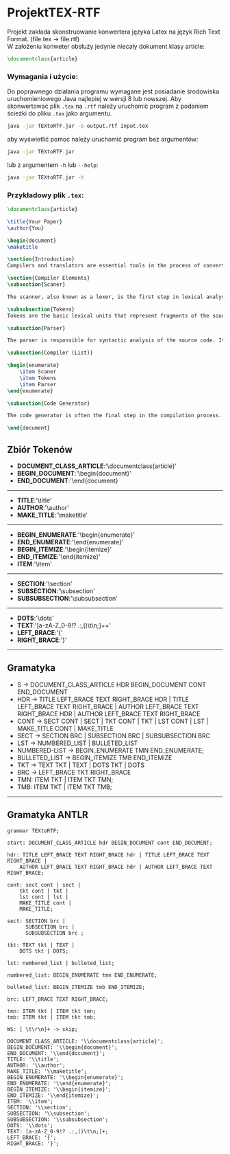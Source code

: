 # ProjektTEX-RTF
Projekt zakłada skonstruowanie konwertera języka Latex na język Rich Text Format. (file.tex -> file.rtf) \
W założeniu konweter obsłuży jedynie niecały dokument klasy article:
```tex
\documentclass{article}
```
### Wymagania i użycie:
Do poprawnego działania programu wymagane jest posiadanie środowiska uruchomieniowego Java najlepiej w wersji 8 lub nowszej.
Aby skonwertować plik ```.tex``` na ```.rtf``` należy uruchomić program z podaniem ścieżki do pliku ```.tex``` jako argumentu.

```bash
java -jar TEXtoRTF.jar -o output.rtf input.tex
```
aby wyświetlić pomoc należy uruchomić program bez argumentów:
```bash
java -jar TEXtoRTF.jar
````
lub z argumentem ```-h``` lub ```--help```:
```bash
java -jar TEXtoRTF.jar -h
```

### Przykładowy plik ```.tex```:

```tex
\documentclass{article}

\title{Your Paper}
\author{You}

\begin{document}
\maketitle

\section{Introduction}
Compilers and translators are essential tools in the process of converting source code from one programming language to another or to a lower level of abstraction, such as machine code. The basic components of a compiler include a scanner, parser, and code generator.

\section{Compiler Elements}
\subsection{Scaner}

The scanner, also known as a lexer, is the first step in lexical analysis. Its task is to divide the stream of characters into tokens. Tokens are the smallest semantic units in a programming language, such as identifiers, numbers, special characters, etc. The scanner also removes whitespace and comments that do not have semantic significance for the compiler.

\subsubsection{Tokens}
Tokens are the basic lexical units that represent fragments of the source code. They can be identifiers, keywords, operators, numbers, special characters, etc. Each token has a semantic value and type.

\subsection{Parser}

The parser is responsible for syntactic analysis of the source code. Its job is to check whether the sequence of tokens generated by the scanner conforms to the correct structure of the programming language. The parser creates a parse tree or an abstract syntax tree (AST), which represents the hierarchical structure of the source code grammar.

\subsection{Compiler (List)}

\begin{enumerate}
    \item Scaner
    \item Tokens
    \item Parser
\end{enumerate}

\subsection{Code Generator}

The code generator is often the final step in the compilation process. Based on the syntactic analysis of the source code, the code generator produces equivalent code in the target language. This means it converts the AST into the resulting code that can be executed on the target platform.

\end{document}
```


## Zbiór Tokenów
+ __DOCUMENT_CLASS_ARTICLE__:'\documentclass{article}'
+ __BEGIN_DOCUMENT__:'\begin{document}'
+ __END_DOCUMENT__:'\end{document}
---
+ __TITLE__:'\title'
+ __AUTHOR__:'\author'
+ __MAKE_TITLE__:'\maketitle'
---
+ __BEGIN_ENUMERATE__:'\begin{enumerate}'
+ __END_ENUMERATE__:'\end{enumerate}'
+ __BEGIN_ITEMIZE__:'\begin{itemize}'
+ __END_ITEMIZE__:'\end{itemize}'
+ __ITEM__:'\item'
---
+ __SECTION__:'\section'
+ __SUBSECTION__:'\subsection'
+ __SUBSUBSECTION__:'\subsubsection'
---
+ __DOTS__:'\dots'
+ __TEXT__:'[a-zA-Z_0-9!? .:,()\t\n;]++'
+ __LEFT_BRACE__:'{'
+ __RIGHT_BRACE__:'}'

---
## Gramatyka

+ S -> DOCUMENT_CLASS_ARTICLE HDR BEGIN_DOCUMENT CONT END_DOCUMENT
+ HDR -> TITLE LEFT_BRACE TEXT RIGHT_BRACE HDR | TITLE LEFT_BRACE TEXT RIGHT_BRACE |
          AUTHOR LEFT_BRACE TEXT RIGHT_BRACE HDR | AUTHOR LEFT_BRACE TEXT RIGHT_BRACE
+ CONT -> SECT CONT | SECT | TKT CONT | TKT | LST CONT | LST | MAKE_TITLE CONT | MAKE_TITLE
+ SECT -> SECTION BRC | SUBSECTION BRC | SUBSUBSECTION BRC
+ LST -> NUMBERED_LIST | BULLETED_LIST
+ NUMBERED-LIST -> BEGIN_ENUMERATE TMN END_ENUMERATE;
+ BULLETED_LIST -> BEGIN_ITEMIZE TMB END_ITEMIZE
+ TKT -> TEXT TKT | TEXT | DOTS TKT | DOTS
+ BRC -> LEFT_BRACE TKT RIGHT_BRACE
+ TMN: ITEM TKT | ITEM TKT TMN;
+ TMB: ITEM TKT | ITEM TKT TMB;

---
## Gramatyka ANTLR

```g4
grammar TEXtoRTF;

start: DOCUMENT_CLASS_ARTICLE hdr BEGIN_DOCUMENT cont END_DOCUMENT;

hdr: TITLE LEFT_BRACE TEXT RIGHT_BRACE hdr | TITLE LEFT_BRACE TEXT RIGHT_BRACE |
    AUTHOR LEFT_BRACE TEXT RIGHT_BRACE hdr | AUTHOR LEFT_BRACE TEXT RIGHT_BRACE;

cont: sect cont | sect |
    tkt cont | tkt |
    lst cont | lst |
    MAKE_TITLE cont |
    MAKE_TITLE;

sect: SECTION brc |
      SUBSECTION brc |
      SUBSUBSECTION brc ;

tkt: TEXT tkt | TEXT |
    DOTS tkt | DOTS;

lst: numbered_list | bulleted_list;

numbered_list: BEGIN_ENUMERATE tmn END_ENUMERATE;

bulleted_list: BEGIN_ITEMIZE tmb END_ITEMIZE;

brc: LEFT_BRACE TEXT RIGHT_BRACE;

tmn: ITEM tkt | ITEM tkt tmn;
tmb: ITEM tkt | ITEM tkt tmb;

WS: [ \t\r\n]+ -> skip;

DOCUMENT_CLASS_ARTICLE: '\\documentclass{article}';
BEGIN_DOCUMENT: '\\begin{document}';
END_DOCUMENT: '\\end{document}';
TITLE: '\\title';
AUTHOR: '\\author';
MAKE_TITLE: '\\maketitle';
BEGIN_ENUMERATE: '\\begin{enumerate}';
END_ENUMERATE: '\\end{enumerate}';
BEGIN_ITEMIZE: '\\begin{itemize}';
END_ITEMIZE: '\\end{itemize}';
ITEM: '\\item';
SECTION: '\\section';
SUBSECTION: '\\subsection';
SUBSUBSECTION: '\\subsubsection';
DOTS: '\\dots';
TEXT: [a-zA-Z_0-9!? .:,()\t\n;]+;
LEFT_BRACE: '{';
RIGHT_BRACE: '}';
```






